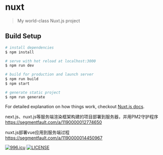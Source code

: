# nuxt

> My world-class Nuxt.js project

## Build Setup

``` bash
# install dependencies
$ npm install

# serve with hot reload at localhost:3000
$ npm run dev

# build for production and launch server
$ npm run build
$ npm start

# generate static project
$ npm run generate
```

For detailed explanation on how things work, checkout [Nuxt.js docs](https://zh.nuxtjs.org/).

next.js、nuxt.js等服务端渲染框架构建的项目部署到服务器，并用PM2守护程序 https://segmentfault.com/a/1190000012774650

nuxt.js部署vue应用到服务端过程 https://segmentfault.com/a/1190000014450967

[![996.icu](https://img.shields.io/badge/link-996.icu-red.svg)](https://996.icu) [![LICENSE](https://img.shields.io/badge/license-Anti%20996-blue.svg)](https://github.com/996icu/996.ICU/blob/master/LICENSE_CN)
